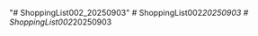 "# ShoppingList002_20250903" 
#   S h o p p i n g L i s t 0 0 2 _ 2 0 2 5 0 9 0 3  
 #   S h o p p i n g L i s t 0 0 2 _ 2 0 2 5 0 9 0 3  
 